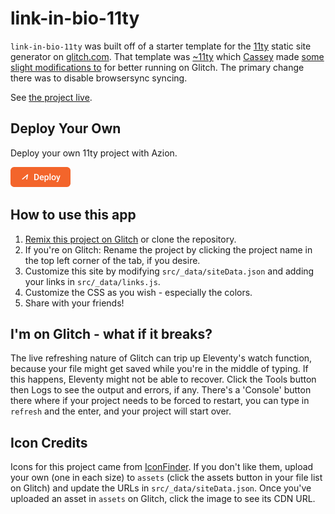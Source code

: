 # link-in-bio-11ty

`link-in-bio-11ty` was built off of a starter template for the [11ty](https://11ty.io) static site generator on [glitch.com](https://glitch.com). That template was [~11ty](https://glitch.com/~11ty) which [Cassey](https://glitch.com/@cassey) made [some slight modifications to](https://glitch.com/~11ty-simple) for better running on Glitch. The primary change there was to disable browsersync syncing. 

See [the project live](https://qk48ihj1x4.map.azionedge.net). 

##  Deploy Your Own

Deploy your own 11ty project with Azion.

[![Deploy Button](/static/button.png)](https://console.azion.com/create/11ty/11ty-link-in-bio "Deploy with Azion")

## How to use this app
1. [Remix this project on Glitch](https://glitch.com/~link-in-bio-11ty) or clone the repository.
2. If you're on Glitch: Rename the project by clicking the project name in the top left corner of the tab, if you desire.
3. Customize this site by modifying `src/_data/siteData.json` and adding your links in `src/_data/links.js`. 
4. Customize the CSS as you wish - especially the colors.
5. Share with your friends!


## I'm on Glitch - what if it breaks?
The live refreshing nature of Glitch can trip up Eleventy's watch function, because your file might get saved while you're in the middle of typing. If this happens, Eleventy might not be able to recover. Click the Tools button then Logs to see the output and errors, if any. There's a 'Console' button there where if your project needs to be forced to restart, you can type in `refresh` and the enter, and your project will start over.

## Icon Credits
Icons for this project came from [IconFinder](https://www.iconfinder.com/icons/3775424/chemical_links_connection_connections_link_scheme_molecule_network_web_icon_icon). If you don't like them, upload your own (one in each size) to `assets` (click the assets button in your file list on Glitch) and update the URLs in `src/_data/siteData.json`. Once you've uploaded an asset in `assets` on Glitch, click the image to see its CDN URL. 

